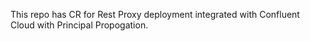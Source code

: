 This repo has CR for Rest Proxy deployment integrated with Confluent Cloud with Principal Propogation.
